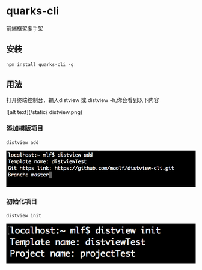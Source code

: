 # quarks-cli
前端框架脚手架

## 安装

`npm install quarks-cli -g`

## 用法

打开终端控制台，输入distview 或 distview -h,你会看到以下内容

![alt text](/static/ distview.png)

### 添加模版项目

`distview add`

![alt text](/static/distview-add.png)

### 初始化项目

`distview init`

![alt text](/static/distview-init.png)

